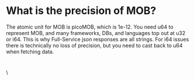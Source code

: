# What is the precision of MOB?

The atomic unit for MOB is picoMOB, which is 1e-12. You need u64 to represent MOB, and many frameworks, DBs, and
languages top out at u32 or i64. This is why Full-Service json responses are all strings. For i64 issues there is
technically no loss of precision, but you need to cast back to u64 when fetching data.

###

\
\
